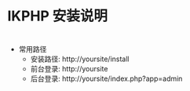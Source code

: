 #
# IKPHP 安装说明
#

+ 常用路径
  - 安装路径: http://yoursite/install
  - 前台登录: http://yoursite
  - 后台登录: http://yoursite/index.php?app=admin
